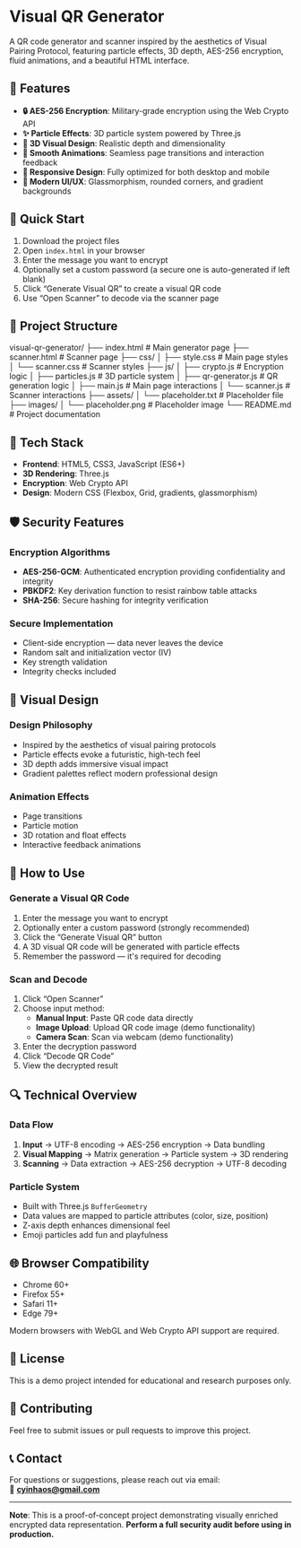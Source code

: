 # Visual QR Generator

A QR code generator and scanner inspired by the aesthetics of Visual Pairing Protocol, featuring particle effects, 3D depth, AES-256 encryption, fluid animations, and a beautiful HTML interface.

## 🌟 Features

- **🔒 AES-256 Encryption**: Military-grade encryption using the Web Crypto API  
- **✨ Particle Effects**: 3D particle system powered by Three.js  
- **🎨 3D Visual Design**: Realistic depth and dimensionality  
- **🌊 Smooth Animations**: Seamless page transitions and interaction feedback  
- **📱 Responsive Design**: Fully optimized for both desktop and mobile  
- **🎯 Modern UI/UX**: Glassmorphism, rounded corners, and gradient backgrounds  

## 🚀 Quick Start

1. Download the project files  
2. Open `index.html` in your browser  
3. Enter the message you want to encrypt  
4. Optionally set a custom password (a secure one is auto-generated if left blank)  
5. Click “Generate Visual QR” to create a visual QR code  
6. Use “Open Scanner” to decode via the scanner page  

## 📁 Project Structure

visual-qr-generator/
├── index.html              # Main generator page
├── scanner.html            # Scanner page
├── css/
│   ├── style.css           # Main page styles
│   └── scanner.css         # Scanner styles
├── js/
│   ├── crypto.js           # Encryption logic
│   ├── particles.js        # 3D particle system
│   ├── qr-generator.js     # QR generation logic
│   ├── main.js             # Main page interactions
│   └── scanner.js          # Scanner interactions
├── assets/
│   └── placeholder.txt     # Placeholder file
├── images/
│   └── placeholder.png     # Placeholder image
└── README.md               # Project documentation

## 🔧 Tech Stack

- **Frontend**: HTML5, CSS3, JavaScript (ES6+)  
- **3D Rendering**: Three.js  
- **Encryption**: Web Crypto API  
- **Design**: Modern CSS (Flexbox, Grid, gradients, glassmorphism)  

## 🛡️ Security Features

### Encryption Algorithms

- **AES-256-GCM**: Authenticated encryption providing confidentiality and integrity  
- **PBKDF2**: Key derivation function to resist rainbow table attacks  
- **SHA-256**: Secure hashing for integrity verification  

### Secure Implementation

- Client-side encryption — data never leaves the device  
- Random salt and initialization vector (IV)  
- Key strength validation  
- Integrity checks included  

## 🎨 Visual Design

### Design Philosophy

- Inspired by the aesthetics of visual pairing protocols  
- Particle effects evoke a futuristic, high-tech feel  
- 3D depth adds immersive visual impact  
- Gradient palettes reflect modern professional design  

### Animation Effects

- Page transitions  
- Particle motion  
- 3D rotation and float effects  
- Interactive feedback animations  

## 📱 How to Use

### Generate a Visual QR Code

1. Enter the message you want to encrypt  
2. Optionally enter a custom password (strongly recommended)  
3. Click the “Generate Visual QR” button  
4. A 3D visual QR code will be generated with particle effects  
5. Remember the password — it's required for decoding  

### Scan and Decode

1. Click “Open Scanner”  
2. Choose input method:  
   - **Manual Input**: Paste QR code data directly  
   - **Image Upload**: Upload QR code image (demo functionality)  
   - **Camera Scan**: Scan via webcam (demo functionality)  
3. Enter the decryption password  
4. Click “Decode QR Code”  
5. View the decrypted result  

## 🔍 Technical Overview

### Data Flow

1. **Input** → UTF-8 encoding → AES-256 encryption → Data bundling  
2. **Visual Mapping** → Matrix generation → Particle system → 3D rendering  
3. **Scanning** → Data extraction → AES-256 decryption → UTF-8 decoding  

### Particle System

- Built with Three.js `BufferGeometry`  
- Data values are mapped to particle attributes (color, size, position)  
- Z-axis depth enhances dimensional feel  
- Emoji particles add fun and playfulness  

## 🌐 Browser Compatibility

- Chrome 60+  
- Firefox 55+  
- Safari 11+  
- Edge 79+  

Modern browsers with WebGL and Web Crypto API support are required.

## 📄 License

This is a demo project intended for educational and research purposes only.

## 🤝 Contributing

Feel free to submit issues or pull requests to improve this project.

## 📞 Contact

For questions or suggestions, please reach out via email:  
📧 **cyinhaos@gmail.com**

---

**Note**: This is a proof-of-concept project demonstrating visually enriched encrypted data representation. **Perform a full security audit before using in production.**
